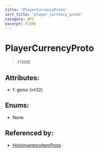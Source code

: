 ```yaml
---
title: 'PlayerCurrencyProto'
sort_title: 'player_currency_proto'
category: API
excerpt: FIXME
---
```


# PlayerCurrencyProto

> FIXME

## Attributes:

- 1: gems (int32)

## Enums:

- None

## Referenced by:

- [HoloInventoryItemProto](../HoloInventoryItemProto/)
